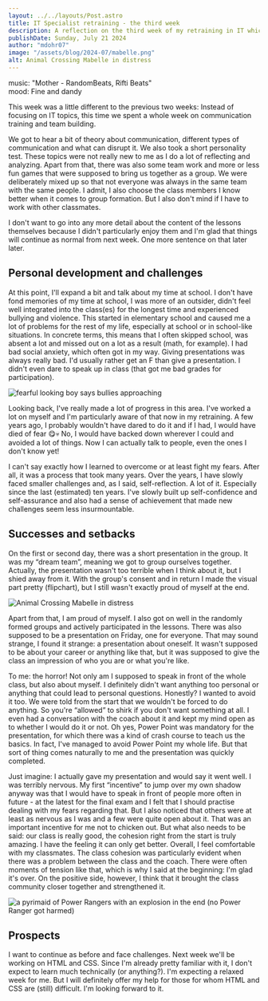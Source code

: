 ```yaml
---
layout: ../../layouts/Post.astro
title: IT Specialist retraining - the third week
description: A reflection on the third week of my retraining in IT which was... different
publishDate: Sunday, July 21 2024
author: "mdohr07"
image: "/assets/blog/2024-07/mabelle.png"
alt: Animal Crossing Mabelle in distress
---
```

music: "Mother - RandomBeats, Rifti Beats"<br>
mood: Fine and dandy

This week was a little different to the previous two weeks: Instead of focusing on IT topics, this time we spent a whole week on communication training and team building. 

We got to hear a bit of theory about communication, different types of communication and what can disrupt it. We also took a short personality test. These topics were not really new to me as I do a lot of reflecting and analyzing. 
Apart from that, there was also some team work and more or less fun games that were supposed to bring us together as a group. We were deliberately mixed up so that not everyone was always in the same team with the same people. I admit, I also choose the class members I know better when it comes to group formation. But I also don't mind if I have to work with other classmates.

I don't want to go into any more detail about the content of the lessons themselves because I didn't particularly enjoy them and I'm glad that things will continue as normal from next week. One more sentence on that later later.

## Personal development and challenges
At this point, I'll expand a bit and talk about my time at school. I don't have fond memories of my time at school, I was more of an outsider, didn't feel well integrated into the class(es) for the longest time and experienced bullying and violence. 
This started in elementary school and caused me a lot of problems for the rest of my life, especially at school or in school-like situations.
In concrete terms, this means that I often skipped school, was absent a lot and missed out on a lot as a result (math, for example). I had bad social anxiety, which often got in my way. Giving presentations was always really bad. I'd usually rather get an F than give a presentation. I didn't even dare to speak up in class (that got me bad grades for participation).

<img src="https://media1.giphy.com/media/v1.Y2lkPTc5MGI3NjExNjhxaWNtcHVscHZ2czhnZnZxanI1YmNpbnpmOGVsb3EzaWxpbTViOSZlcD12MV9pbnRlcm5hbF9naWZfYnlfaWQmY3Q9Zw/3o6Mb4nqGh1yg3AtqM/giphy.webp" alt="fearful looking boy says bullies approaching">

Looking back, I've really made a lot of progress in this area. I've worked a lot on myself and I'm particularly aware of that now in my retraining. A few years ago, I probably wouldn't have dared to do it and if I had, I would have died of fear 😋💀 No, I would have backed down wherever I could and avoided a lot of things. Now I can actually talk to people, even the ones I don't know yet!

I can't say exactly how I learned to overcome or at least fight my fears. After all, it was a process that took many years. Over the years, I have slowly faced smaller challenges and, as I said, self-reflection. A lot of it. Especially since the last (estimated) ten years. I've slowly built up self-confidence and self-assurance and also had a sense of achievement that made new challenges seem less insurmountable.

## Successes and setbacks
On the first or second day, there was a short presentation in the group. It was my “dream team”, meaning we got to group ourselves together. Actually, the presentation wasn't too terrible when I think about it, but I shied away from it. With the group's consent and in return I made the visual part pretty (flipchart), but I still wasn't exactly proud of myself at the end.

<img src="https://i.giphy.com/5ZMxm0USj3aiA.webp" alt="Animal Crossing Mabelle in distress">

Apart from that, I am proud of myself. I also got on well in the randomly formed groups and actively participated in the lessons.
There was also supposed to be a presentation on Friday, one for everyone. That may sound strange, I found it strange: a presentation about oneself. It wasn't supposed to be about your career or anything like that, but it was supposed to give the class an impression of who you are or what you're like. 

To me: the horror! Not only am I supposed to speak in front of the whole class, but also about myself. I definitely didn't want anything too personal or anything that could lead to personal questions. Honestly? I wanted to avoid it too. We were told from the start that we wouldn't be forced to do anything. So you're “allowed” to shirk if you don't want something at all.
I even had a conversation with the coach about it and kept my mind open as to whether I would do it or not. 
Oh yes, Power Point was mandatory for the presentation, for which there was a kind of crash course to teach us the basics. In fact, I've managed to avoid Power Point my whole life. But that sort of thing comes naturally to me and the presentation was quickly completed.

Just imagine: I actually gave my presentation and would say it went well. I was terribly nervous. My first “incentive” to jump over my own shadow anyway was that I would have to speak in front of people more often in future - at the latest for the final exam and I felt that I should practise dealing with my fears regarding that. But I also noticed that others were at least as nervous as I was and a few were quite open about it. That was an important incentive for me not to chicken out. But what also needs to be said: our class is really good, the cohesion right from the start is truly amazing. I have the feeling it can only get better. Overall, I feel comfortable with my classmates. 
The class cohesion was particularly evident when there was a problem between the class and the coach. There were often moments of tension like that, which is why I said at the beginning: I'm glad it's over. On the positive side, however, I think that it brought the class community closer together and strengthened it.

<img src="https://i.giphy.com/Wz59qKxz2B9oQ.webp" alt="a pyrimaid of Power Rangers with an explosion in the end (no Power Ranger got harmed)">

## Prospects
I want to continue as before and face challenges. Next week we'll be working on HTML and CSS. Since I'm already pretty familiar with it, I don't expect to learn much technically (or anything?). I'm expecting a relaxed week for me. But I will definitely offer my help for those for whom HTML and CSS are (still) difficult. I'm looking forward to it.